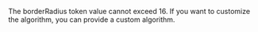The borderRadius token value cannot exceed 16. If you want to customize the algorithm, you can provide a custom algorithm.
